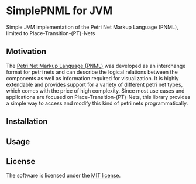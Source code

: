 # SimplePNML for JVM
Simple JVM implementation of the Petri Net Markup Language (PNML), limited to Place-Transition-(PT)-Nets

## Motivation
The [Petri Net Markup Language (PNML)](http://www.pnml.org/) was developed as an interchange format for petri nets and can describe the logical relations between the components as well as information required for visualization. It is highly extendable and provides support for a variety of different petri net types, which comes with the price of high complexity. Since most use cases and applications are focused on Place-Transition-(PT)-Nets, this library provides a simple way to access and modify this kind of petri nets programmatically.

## Installation

## Usage

## License
The software is licensed under the [MIT license](https://github.com/lukoerfer/simple-pnml-dotnet/blob/master/LICENSE).
